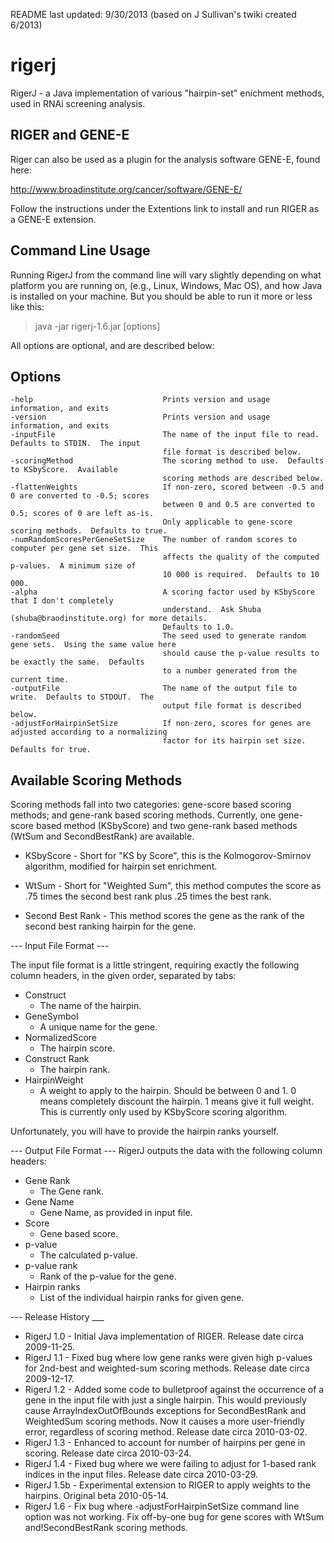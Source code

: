 README last updated: 9/30/2013 (based on J Sullivan's twiki created 6/2013)

rigerj
======

RigerJ - a Java implementation of various "hairpin-set" enichment methods, used in RNAi screening analysis.


RIGER and GENE-E
----------------

Riger can also be used as a plugin for the analysis software GENE-E, found here:

http://www.broadinstitute.org/cancer/software/GENE-E/

Follow the instructions under the Extentions link to install and run RIGER as a GENE-E extension.

Command Line Usage
------------------

Running RigerJ from the command line will vary slightly depending on what platform you are running on,
(e.g., Linux, Windows, Mac OS), and how Java is installed on your machine. But you should be able to
run it more or less like this:
> java -jar rigerj-1.6.jar [options]

All options are optional, and are described below:

Options
-------

    -help                             Prints version and usage information, and exits
    -version                          Prints version and usage information, and exits
    -inputFile                        The name of the input file to read.  Defaults to STDIN.  The input
                                      file format is described below.
    -scoringMethod                    The scoring method to use.  Defaults to KSbyScore.  Available
                                      scoring methods are described below.
    -flattenWeights                   If non-zero, scored between -0.5 and 0 are converted to -0.5; scores
                                      between 0 and 0.5 are converted to 0.5; scores of 0 are left as-is.
                                      Only applicable to gene-score scoring methods.  Defaults to true.
    -numRandomScoresPerGeneSetSize    The number of random scores to computer per gene set size.  This
                                      affects the quality of the computed p-values.  A minimum size of
                                      10 000 is required.  Defaults to 10 000.
    -alpha                            A scoring factor used by KSbyScore that I don't completely
                                      understand.  Ask Shuba (shuba@braodinstitute.org) for more details.
                                      Defaults to 1.0.
    -randomSeed                       The seed used to generate random gene sets.  Using the same value here
                                      should cause the p-value results to be exactly the same.  Defaults
                                      to a number generated from the current time.
    -outputFile                       The name of the output file to write.  Defaults to STDOUT.  The
                                      output file format is described below.
    -adjustForHairpinSetSize          If non-zero, scores for genes are adjusted according to a normalizing
                                      factor for its hairpin set size.  Defaults for true.

Available Scoring Methods
-------------------------

Scoring methods fall into two categories: gene-score based scoring methods; and gene-rank based scoring
methods. Currently, one gene-score based method (KSbyScore) and two gene-rank based methods (WtSum and
SecondBestRank) are available.

* KSbyScore - Short for "KS by Score", this is the Kolmogorov-Smirnov algorithm, modified for hairpin set enrichment.

* WtSum - Short for "Weighted Sum", this method computes the score as .75 times the second best rank plus .25
times the best rank.

* Second Best Rank - This method scores the gene as the rank of the second best ranking hairpin for the gene.

--- Input File Format ---

The input file format is a little stringent, requiring exactly the following column headers, in the given
order, separated by tabs:

* Construct
  * The name of the hairpin.
* GeneSymbol
  * A unique name for the gene.
* NormalizedScore
  * The hairpin score.
* Construct Rank
  * The hairpin rank.
* HairpinWeight
  * A weight to apply to the hairpin. Should be between 0 and 1. 0 means completely discount the hairpin.
    1 means give it full weight. This is currently only used by KSbyScore scoring algorithm.

Unfortunately, you will have to provide the hairpin ranks yourself.

--- Output File Format ---
RigerJ outputs the data with the following column headers:

* Gene Rank
  * The Gene rank.
* Gene Name
  * Gene Name, as provided in input file.
* Score
  * Gene based score.
* p-value
  * The calculated p-value.
* p-value rank
  * Rank of the p-value for the gene.
* Hairpin ranks
  * List of the individual hairpin ranks for given gene.

--- Release History ___

* RigerJ 1.0 - Initial Java implementation of RIGER. Release date circa 2009-11-25.
* RigerJ 1.1 - Fixed bug where low gene ranks were given high p-values for 2nd-best and weighted-sum
               scoring methods. Release date circa 2009-12-17.
* RigerJ 1.2 - Added some code to bulletproof against the occurrence of a gene in the input file with just
               a single hairpin. This would previously cause ArrayIndexOutOfBounds exceptions for
               SecondBestRank and WeightedSum scoring methods. Now it causes a more user-friendly error,
               regardless of scoring method. Release date circa 2010-03-02.
* RigerJ 1.3 - Enhanced to account for number of hairpins per gene in scoring. Release date circa 2010-03-24.
* RigerJ 1.4 - Fixed bug where we were failing to adjust for 1-based rank indices in the input files.
               Release date circa 2010-03-29.
* RigerJ 1.5b - Experimental extension to RIGER to apply weights to the hairpins. Original beta 2010-05-14.
* RigerJ 1.6 - Fix bug where -adjustForHairpinSetSize command line option was not working.
               Fix off-by-one bug for gene scores with WtSum and!SecondBestRank scoring methods.
